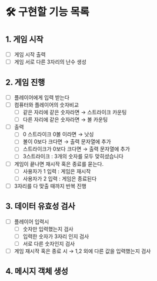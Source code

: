 # 🛠️ 구현할 기능 목록
## 1. 게임 시작
-[ ] 게임 시작 출력
-[ ] 게임 서로 다른 3자리의 난수 생성

## 2. 게임 진행
-[ ] 플레이어에게 입력 받는다
-[ ] 컴퓨터와 플레이어의 숫자비교
  -[ ] 같은 자리에 같은 숫자라면 → 스트라이크 카운팅
  -[ ] 다른 자리에 같은 숫자라면 → 볼 카운팅
-[ ] 출력
  -[ ] 0 스트라이크 0볼 이라면 → 낫싱
  -[ ] 볼이 0보다 크다면 → 출력 문자열에 추가
  -[ ] 스트라이크가 0보다 크다면 → 출력 문자열에 추가
  -[ ] 3스트라이크 : 3개의 숫자를 모두 맞히셨습니다
-[ ] 게임이 끝나면 재시작 혹은 종료를 묻는다.
  -[ ] 사용자가 1 입력 : 게임은 재시작
  -[ ] 사용자가 2 입력 : 게임은 종료된다
-[ ] 3자리를 다 맞출 때까지 반복 진행

## 3. 데이터 유효성 검사
-[ ] 플레이어 입력시
  -[ ] 숫자만 입력했는지 검사
  -[ ] 입력한 숫자가 3자리 인지 검사
  -[ ] 서로 다른 숫자인지 검사
-[ ] 게임 재시작 혹은 종료 시 → 1,2 외에 다른 값을 입력했는지 검사

## 4. 메시지 객체 생성
